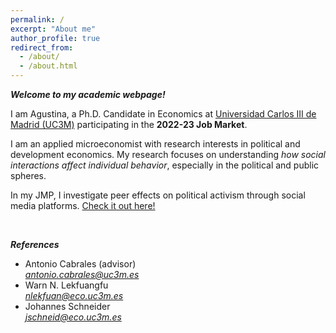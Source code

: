 ```yaml
---
permalink: /
excerpt: "About me"
author_profile: true
redirect_from: 
  - /about/
  - /about.html
---
```



***Welcome to my academic webpage!***

I am Agustina, a Ph.D. Candidate in Economics at [Universidad Carlos III de Madrid (UC3M)](http://economics.uc3m.es/) participating in the **2022-23 Job Market**.

I am an applied microeconomist with research interests in political and development economics. My research focuses on understanding *how social interactions affect individual behavior*, especially in the political and public spheres. 

In my JMP, I investigate peer effects on political activism through social media platforms. [Check it out here!](https://alejandraagustinamartinez.github.io/files/martinez_jmp.pdf)

<br>


***References***
* Antonio Cabrales (advisor) <br>
        *<a href="mailto:antonio.cabrales@uc3m.es">antonio.cabrales@uc3m.es</a>*
* Warn N. Lekfuangfu <br>
        *<a href="mailto:nlekfuan@eco.uc3m.es">nlekfuan@eco.uc3m.es</a>*
* Johannes Schneider <br>
        *<a href="mailto:jschneid@eco.uc3m.es">jschneid@eco.uc3m.es</a>*


